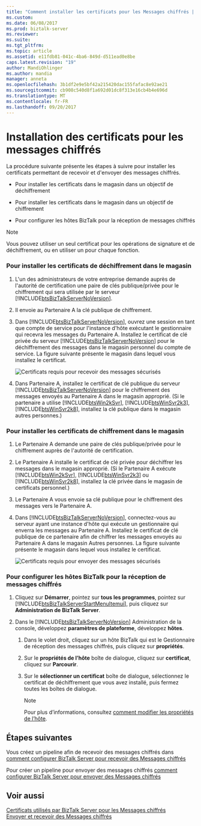 ```yaml
---
title: "Comment installer les certificats pour les Messages chiffrés | Documents Microsoft"
ms.custom: 
ms.date: 06/08/2017
ms.prod: biztalk-server
ms.reviewer: 
ms.suite: 
ms.tgt_pltfrm: 
ms.topic: article
ms.assetid: e11fdb81-041c-4ba6-849d-d511ead0e8be
caps.latest.revision: "19"
author: MandiOhlinger
ms.author: mandia
manager: anneta
ms.openlocfilehash: 3b1df2e9e5bf42a215420dac155fafac8e92ae21
ms.sourcegitcommit: cb908c540d8f1a692d01dc8f313e16cb4b4e696d
ms.translationtype: MT
ms.contentlocale: fr-FR
ms.lasthandoff: 09/20/2017
---
```

# <a name="how-to-install-the-certificates-for-encrypted-messages"></a>Installation des certificats pour les messages chiffrés
La procédure suivante présente les étapes à suivre pour installer les certificats permettant de recevoir et d'envoyer des messages chiffrés.  
  
-   Pour installer les certificats dans le magasin dans un objectif de déchiffrement  
  
-   Pour installer les certificats dans le magasin dans un objectif de chiffrement  
  
-   Pour configurer les hôtes BizTalk pour la réception de messages chiffrés  
  
> [!NOTE]
>  Vous pouvez utiliser un seul certificat pour les opérations de signature et de déchiffrement, ou en utiliser un pour chaque fonction.  
  
### <a name="to-install-the-decryption-certificates-in-the-certificates-store"></a>Pour installer les certificats de déchiffrement dans le magasin  
  
1.  L'un des administrateurs de votre entreprise demande auprès de l'autorité de certification une paire de clés publique/privée pour le chiffrement qui sera utilisée par le serveur [!INCLUDE[btsBizTalkServerNoVersion](../includes/btsbiztalkservernoversion-md.md)].  
  
2.  Il envoie au Partenaire A la clé publique de chiffrement.  
  
3.  Dans [!INCLUDE[btsBizTalkServerNoVersion](../includes/btsbiztalkservernoversion-md.md)], ouvrez une session en tant que compte de service pour l'instance d'hôte exécutant le gestionnaire qui recevra les messages du Partenaire A. Installez le certificat de clé privée du serveur [!INCLUDE[btsBizTalkServerNoVersion](../includes/btsbiztalkservernoversion-md.md)] pour le déchiffrement des messages dans le magasin personnel du compte de service. La figure suivante présente le magasin dans lequel vous installez le certificat.  
  
     ![Certificats requis pour recevoir des messages sécurisés](../core/media/bpi-sp-msgsec-certmgmt-certstores-receive.gif "BPI_SP_MSGSEC_CertMgmt_CertStores_Receive")  
  
4.  Dans Partenaire A, installez le certificat de clé publique du serveur [!INCLUDE[btsBizTalkServerNoVersion](../includes/btsbiztalkservernoversion-md.md)] pour le chiffrement des messages envoyés au Partenaire A dans le magasin approprié. (Si le partenaire a utilise [!INCLUDE[btsWin2kSvr](../includes/btswin2ksvr-md.md)], [!INCLUDE[btsWinSvr2k3](../includes/btswinsvr2k3-md.md)], [!INCLUDE[btsWinSvr2k8](../includes/btswinsvr2k8-md.md)], installez la clé publique dans le magasin autres personnes.)  
  
### <a name="to-install-the-encryption-certificates-in-the-certificates-store"></a>Pour installer les certificats de chiffrement dans le magasin  
  
1.  Le Partenaire A demande une paire de clés publique/privée pour le chiffrement auprès de l'autorité de certification.  
  
2.  Le Partenaire A installe le certificat de clé privée pour déchiffrer les messages dans le magasin approprié. (Si le Partenaire A exécute [!INCLUDE[btsWin2kSvr](../includes/btswin2ksvr-md.md)], [!INCLUDE[btsWinSvr2k3](../includes/btswinsvr2k3-md.md)] ou [!INCLUDE[btsWinSvr2k8](../includes/btswinsvr2k8-md.md)], installez la clé privée dans le magasin de certificats personnel.)  
  
3.  Le Partenaire A vous envoie sa clé publique pour le chiffrement des messages vers le Partenaire A.  
  
4.  Dans [!INCLUDE[btsBizTalkServerNoVersion](../includes/btsbiztalkservernoversion-md.md)], connectez-vous au serveur ayant une instance d'hôte qui exécute un gestionnaire qui enverra les messages au Partenaire A. Installez le certificat de clé publique de ce partenaire afin de chiffrer les messages envoyés au Partenaire A dans le magasin Autres personnes. La figure suivante présente le magasin dans lequel vous installez le certificat.  
  
     ![Certificats requis pour envoyer des messages sécurisés](../core/media/bpi-sp-msgsec-certmgmt-certstores-send.gif "BPI_SP_MSGSEC_CertMgmt_CertStores_Send")  
  
### <a name="to-configure-biztalk-hosts-for-receiving-encrypted-messages"></a>Pour configurer les hôtes BizTalk pour la réception de messages chiffrés  
  
1.  Cliquez sur **Démarrer**, pointez sur **tous les programmes**, pointez sur [!INCLUDE[btsBizTalkServerStartMenuItemui](../includes/btsbiztalkserverstartmenuitemui-md.md)], puis cliquez sur **Administration de BizTalk Server**.  
  
2.  Dans le [!INCLUDE[btsBizTalkServerNoVersion](../includes/btsbiztalkservernoversion-md.md)] Administration de la console, développez **paramètres de plateforme**, développez **hôtes**.  
  
    1.  Dans le volet droit, cliquez sur un hôte BizTalk qui est le Gestionnaire de réception des messages chiffrés, puis cliquez sur **propriétés**.  
  
    2.  Sur le **propriétés de l’hôte** boîte de dialogue, cliquez sur **certificat**, cliquez sur **Parcourir**.  
  
    3.  Sur le **sélectionner un certificat** boîte de dialogue, sélectionnez le certificat de déchiffrement que vous avez installé, puis fermez toutes les boîtes de dialogue.  
  
        > [!NOTE]
        >  Pour plus d’informations, consultez [comment modifier les propriétés de l’hôte](../core/how-to-modify-host-properties.md).  
  
## <a name="next-steps"></a>Étapes suivantes  
 Vous créez un pipeline afin de recevoir des messages chiffrés dans [comment configurer BizTalk Server pour recevoir des Messages chiffrés](../core/how-to-configure-biztalk-server-for-receiving-encrypted-messages.md)  
  
 Pour créer un pipeline pour envoyer des messages chiffrés [comment configurer BizTalk Server pour envoyer des Messages chiffrés](../core/how-to-configure-biztalk-server-for-sending-encrypted-messages.md)  
  
## <a name="see-also"></a>Voir aussi  
 [Certificats utilisés par BizTalk Server pour les Messages chiffrés](../core/certificates-that-biztalk-server-uses-for-encrypted-messages.md)   
 [Envoyer et recevoir des Messages chiffrés](../core/sending-and-receiving-encrypted-messages.md)